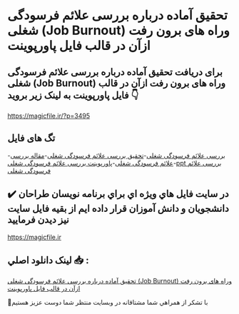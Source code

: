 # تحقیق آماده درباره بررسی علائم فرسودگی شغلی (Job Burnout) وراه های برون رفت ازآن در قالب فایل پاورپوینت

## برای دریافت تحقیق آماده درباره بررسی علائم فرسودگی شغلی (Job Burnout) وراه های برون رفت ازآن در قالب فایل پاورپوینت به لینک زیر بروید 👇

https://magicfile.ir/?p=3495

## تگ های فایل

-[بررسی علائم فرسودگی شغلی](https://magicfile.ir/product/%d8%a8%d8%b1%d8%b1%d8%b3%db%8c-%d8%b9%d9%84%d8%a7%d8%a6%d9%85-%d9%81%d8%b1%d8%b3%d9%88%d8%af%da%af%db%8c-%d8%b4%d8%ba%d9%84%db%8c-%d9%88%d8%b1%d8%a7%d9%87-%d9%87%d8%a7%db%8c-%d8%a8%d8%b1%d9%88%d9%86-%d8%b1%d9%81%d8%aa-%d8%a7%d8%b2%d8%a2%d9%86/)-[تحقیق بررسی علائم فرسودگی شغلی](https://magicfile.ir/product/%d8%a8%d8%b1%d8%b1%d8%b3%db%8c-%d8%b9%d9%84%d8%a7%d8%a6%d9%85-%d9%81%d8%b1%d8%b3%d9%88%d8%af%da%af%db%8c-%d8%b4%d8%ba%d9%84%db%8c-%d9%88%d8%b1%d8%a7%d9%87-%d9%87%d8%a7%db%8c-%d8%a8%d8%b1%d9%88%d9%86-%d8%b1%d9%81%d8%aa-%d8%a7%d8%b2%d8%a2%d9%86/)-[مقاله بررسی علائم فرسودگی شغلی](https://magicfile.ir/product/%d8%a8%d8%b1%d8%b1%d8%b3%db%8c-%d8%b9%d9%84%d8%a7%d8%a6%d9%85-%d9%81%d8%b1%d8%b3%d9%88%d8%af%da%af%db%8c-%d8%b4%d8%ba%d9%84%db%8c-%d9%88%d8%b1%d8%a7%d9%87-%d9%87%d8%a7%db%8c-%d8%a8%d8%b1%d9%88%d9%86-%d8%b1%d9%81%d8%aa-%d8%a7%d8%b2%d8%a2%d9%86/)-[پاورپوینت بررسی علائم فرسودگی شغلی](https://magicfile.ir/product/%d8%a8%d8%b1%d8%b1%d8%b3%db%8c-%d8%b9%d9%84%d8%a7%d8%a6%d9%85-%d9%81%d8%b1%d8%b3%d9%88%d8%af%da%af%db%8c-%d8%b4%d8%ba%d9%84%db%8c-%d9%88%d8%b1%d8%a7%d9%87-%d9%87%d8%a7%db%8c-%d8%a8%d8%b1%d9%88%d9%86-%d8%b1%d9%81%d8%aa-%d8%a7%d8%b2%d8%a2%d9%86/)-[ppt بررسی علائم فرسودگی شغلی](https://magicfile.ir/product/%d8%a8%d8%b1%d8%b1%d8%b3%db%8c-%d8%b9%d9%84%d8%a7%d8%a6%d9%85-%d9%81%d8%b1%d8%b3%d9%88%d8%af%da%af%db%8c-%d8%b4%d8%ba%d9%84%db%8c-%d9%88%d8%b1%d8%a7%d9%87-%d9%87%d8%a7%db%8c-%d8%a8%d8%b1%d9%88%d9%86-%d8%b1%d9%81%d8%aa-%d8%a7%d8%b2%d8%a2%d9%86/)

## ✔️ در سايت فايل هاي ويژه اي براي برنامه نويسان طراحان دانشجويان و دانش آموزان قرار داده ايم از بقيه فايل سايت نيز ديدن فرماييد

https://magicfile.ir


## لينک دانلود اصلي 📥 :

[تحقیق آماده درباره بررسی علائم فرسودگی شغلی (Job Burnout) وراه های برون رفت ازآن در قالب فایل پاورپوینت](https://magicfile.ir/product/%d8%a8%d8%b1%d8%b1%d8%b3%db%8c-%d8%b9%d9%84%d8%a7%d8%a6%d9%85-%d9%81%d8%b1%d8%b3%d9%88%d8%af%da%af%db%8c-%d8%b4%d8%ba%d9%84%db%8c-%d9%88%d8%b1%d8%a7%d9%87-%d9%87%d8%a7%db%8c-%d8%a8%d8%b1%d9%88%d9%86-%d8%b1%d9%81%d8%aa-%d8%a7%d8%b2%d8%a2%d9%86/) 


🙏با تشکر از همراهي شما مشتاقانه در وبسایت منتظر شما دوست عزیز هستیم

